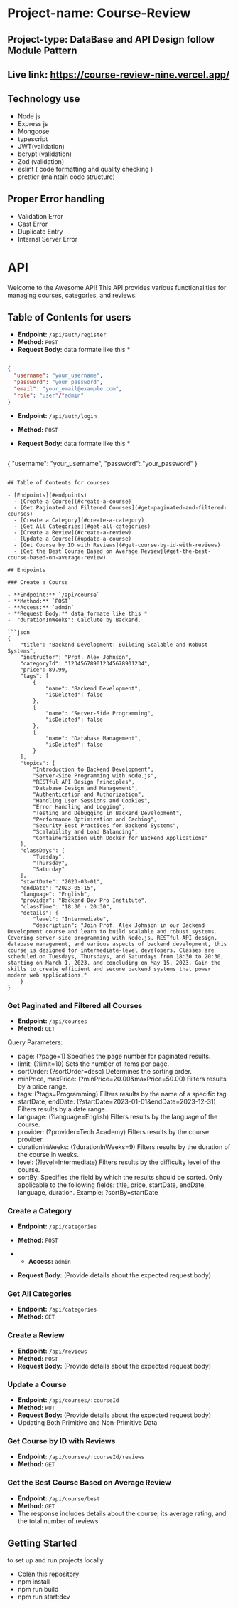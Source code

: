 # Project-name:  Course-Review

## Project-type: DataBase and API Design follow Module Pattern
## Live link:  https://course-review-nine.vercel.app/

## Technology use 
- Node js
- Express js
- Mongoose
- typescript
- JWT(validation)
- bcrypt (validation)
- Zod (validation)
- eslint ( code formatting and quality checking )
- prettier (maintain code structure)


## Proper Error handling

- Validation Error
- Cast Error
-  Duplicate Entry
-  Internal Server Error

# API

Welcome to the Awesome API! This API provides various functionalities for managing courses, categories, and reviews.

## Table of Contents for  users

- **Endpoint:** `/api/auth/register`
- **Method:** `POST`
- **Request Body:** data formate like this *

  
```json

{
  "username": "your_username",
  "password": "your_password",
  "email": "your_email@example.com",
  "role": "user"/"admin"
}
```

- **Endpoint:** `/api/auth/login`
- **Method:** `POST`
- **Request Body:** data formate like this *

  ```json
{
  "username": "your_username",
  "password": "your_password"
}
```

## Table of Contents for courses

- [Endpoints](#endpoints)
  - [Create a Course](#create-a-course)
  - [Get Paginated and Filtered Courses](#get-paginated-and-filtered-courses)
  - [Create a Category](#create-a-category)
  - [Get All Categories](#get-all-categories)
  - [Create a Review](#create-a-review)
  - [Update a Course](#update-a-course)
  - [Get Course by ID with Reviews](#get-course-by-id-with-reviews)
  - [Get the Best Course Based on Average Review](#get-the-best-course-based-on-average-review)

## Endpoints

### Create a Course

- **Endpoint:** `/api/course`
- **Method:** `POST`
- **Access:** `admin`
- **Request Body:** data formate like this *
-  "durationInWeeks": Calclute by Backend.  
  
```json
{
    "title": "Backend Development: Building Scalable and Robust Systems",
    "instructor": "Prof. Alex Johnson",
    "categoryId": "123456789012345678901234",
    "price": 89.99,
    "tags": [
        {
            "name": "Backend Development",
            "isDeleted": false
        },
        {
            "name": "Server-Side Programming",
            "isDeleted": false
        },
        {
            "name": "Database Management",
            "isDeleted": false
        }
    ],
    "topics": [
        "Introduction to Backend Development",
        "Server-Side Programming with Node.js",
        "RESTful API Design Principles",
        "Database Design and Management",
        "Authentication and Authorization",
        "Handling User Sessions and Cookies",
        "Error Handling and Logging",
        "Testing and Debugging in Backend Development",
        "Performance Optimization and Caching",
        "Security Best Practices for Backend Systems",
        "Scalability and Load Balancing",
        "Containerization with Docker for Backend Applications"
    ],
    "classDays": [
        "Tuesday",
        "Thursday",
        "Saturday"
    ],
    "startDate": "2023-03-01",
    "endDate": "2023-05-15",
    "language": "English",
    "provider": "Backend Dev Pro Institute",
    "classTime": "18:30 - 20:30",
    "details": {
        "level": "Intermediate",
        "description": "Join Prof. Alex Johnson in our Backend Development course and learn to build scalable and robust systems. Covering server-side programming with Node.js, RESTful API design, database management, and various aspects of backend development, this course is designed for intermediate-level developers. Classes are scheduled on Tuesdays, Thursdays, and Saturdays from 18:30 to 20:30, starting on March 1, 2023, and concluding on May 15, 2023. Gain the skills to create efficient and secure backend systems that power modern web applications."
    }
}

```


### Get Paginated and Filtered   all Courses

- **Endpoint:** `/api/courses`
- **Method:** `GET`
  
Query Parameters:
- page: (?page=1) Specifies the page number for paginated results.
- limit: (?limit=10) Sets the number of items per page.
- sortOrder: (?sortOrder=desc) Determines the sorting order.
- minPrice, maxPrice: (?minPrice=20.00&maxPrice=50.00) Filters results by a price range.
- tags: (?tags=Programming) Filters results by the name of a specific tag.
- startDate, endDate: (?startDate=2023-01-01&endDate=2023-12-31) Filters results by a date range.
- language: (?language=English) Filters results by the language of the course.
- provider: (?provider=Tech Academy) Filters results by the course provider.
- durationInWeeks: (?durationInWeeks=9) Filters results by the duration of the course in weeks.
- level: (?level=Intermediate) Filters results by the difficulty level of the course.
- sortBy: Specifies the field by which the results should be sorted.
Only applicable to the following fields: title, price, startDate, endDate, language, duration. Example: ?sortBy=startDate



### Create a Category

- **Endpoint:** `/api/categories`
- **Method:** `POST`
- - **Access:** `admin`

- **Request Body:** (Provide details about the expected request body)

### Get All Categories

- **Endpoint:** `/api/categories`
- **Method:** `GET`

### Create a Review

- **Endpoint:** `/api/reviews`
- **Method:** `POST`
- **Request Body:** (Provide details about the expected request body)

### Update a Course

- **Endpoint:** `/api/courses/:courseId`
- **Method:** `PUT`
- **Request Body:** (Provide details about the expected request body)
- Updating Both Primitive and Non-Primitive Data

### Get Course by ID with Reviews

- **Endpoint:** `/api/courses/:courseId/reviews`
- **Method:** `GET`

### Get the Best Course Based on Average Review

- **Endpoint:** `/api/course/best`
- **Method:** `GET`
- The response includes details about the course, its average rating, and the total number of reviews






## Getting Started
 to set up and run  projects locally
 - Colen this repository  
 - npm install
 - npm run  build
 - npm run start:dev
